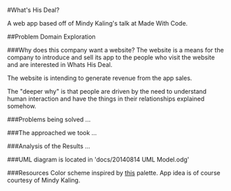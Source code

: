 #What's His Deal?

A web app based off of Mindy Kaling's talk at Made With Code.

##Problem Domain Exploration

###Why does this company want a website?
  The website is a means for the company to introduce and sell its app to the people who visit the website and are interested in Whats His Deal.

  The website is intending to generate revenue from the app sales.

  The "deeper why" is that people are driven by the need to understand human interaction and have the things in their relationships explained somehow.

###Problems being solved
  ...

###The approached we took
  ...

###Analysis of the Results
  ...

###UML diagram is located in 'docs/20140814 UML Model.odg'

###Resources
Color scheme inspired by [this](http://www.colourlovers.com/palette/2898062/Pinkie_Pie) palette.
App idea is of course courtesy of Mindy Kaling.
